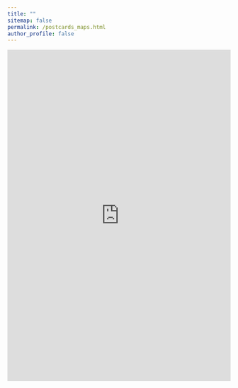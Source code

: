 ```yaml
---
title: ""
sitemap: false
permalink: /postcards_maps.html
author_profile: false
---
```


<iframe style="max-width: 100%" 
      frameborder="no" 
      border="0" 
      marginwidth="0" 
      marginheight="0" 
      width="100%" 
      height="750px" 
      src="https://huolitangzhu.github.io/Postcard_Maps/index.html">                                        
</iframe>


